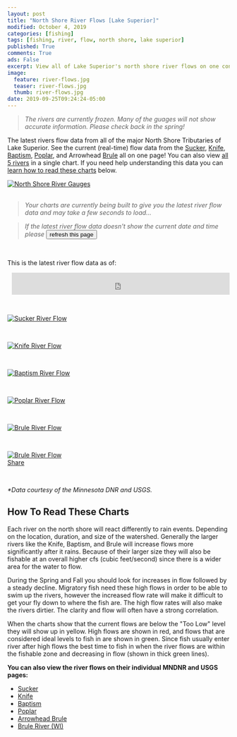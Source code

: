 ```yaml
---
layout: post
title: "North Shore River Flows [Lake Superior]"
modified: October 4, 2019
categories: [fishing]
tags: [fishing, river, flow, north shore, lake superior]
published: True
comments: True
ads: False
excerpt: View all of Lake Superior's north shore river flows on one convenient page.
image:
  feature: river-flows.jpg
  teaser: river-flows.jpg
  thumb: river-flows.jpg
date: 2019-09-25T09:24:24-05:00
---
```


> *The rivers are currently frozen. Many of the guages will not show accurate information. Please check back in the spring!*

The latest rivers flow data from all of the major North Shore Tributaries of Lake Superior. See the current (real-time) flow data from the <a href="#sucker">Sucker</a>, <a href="#knife">Knife</a>, <a href="#baptism">Baptism</a>, <a href="#poplar">Poplar</a>,
and Arrowhead <a href="#brule">Brule</a> all on one page! You can also view <a href="#allrivers">all 5 rivers</a> in a single chart. If you need help understanding this data you can <a href="#helper">learn how to read these charts</a> below.
<!-- There's also a bonus <a href="#brule_wi">Brule River (WI) Gauge</a>. -->


<div id="guages"><a href="https://docs.google.com/spreadsheets/d/e/2PACX-1vStYj7yG2i4QgGB0nEUAEl3MPCuHT8_lIRENw7JNwaiYolPk8NnnPlSqI1DTp1Tc3JRwiuP1M_ZBwDN/pubchart?oid=857837653&format=image" target="_blank"><img alt="North Shore River Gauges" title="North Shore River Gauges"
      src="https://docs.google.com/spreadsheets/d/e/2PACX-1vStYj7yG2i4QgGB0nEUAEl3MPCuHT8_lIRENw7JNwaiYolPk8NnnPlSqI1DTp1Tc3JRwiuP1M_ZBwDN/pubchart?oid=857837653&format=image"></a></div>
&nbsp;

> *Your charts are currently being built to give you the latest river flow data and may take a few seconds to load...*

> *If the latest river flow data doesn't show the current date and time please* <button class="btn btn-inline" value="refresh" onClick="window.location.reload();">refresh this page</button>

&nbsp;

This is the latest river flow data as of:
<div style="margin-left:10px;"><iframe width="100%" height="50" seamless frameborder="0" scrolling="no" src="https://docs.google.com/spreadsheets/d/e/2PACX-1vStYj7yG2i4QgGB0nEUAEl3MPCuHT8_lIRENw7JNwaiYolPk8NnnPlSqI1DTp1Tc3JRwiuP1M_ZBwDN/pubchart?oid=297756827&amp;format=interactive"></iframe></div>

&nbsp;

<div id="sucker"><a href="https://docs.google.com/spreadsheets/d/e/2PACX-1vStYj7yG2i4QgGB0nEUAEl3MPCuHT8_lIRENw7JNwaiYolPk8NnnPlSqI1DTp1Tc3JRwiuP1M_ZBwDN/pubchart?oid=1326584214&format=image" target="_blank"><img alt="Sucker River Flow" title="Sucker River Flow"
      src="https://docs.google.com/spreadsheets/d/e/2PACX-1vStYj7yG2i4QgGB0nEUAEl3MPCuHT8_lIRENw7JNwaiYolPk8NnnPlSqI1DTp1Tc3JRwiuP1M_ZBwDN/pubchart?oid=1326584214&format=image"></a></div>

<!-- <div class="center">
<div class="fb-share-button facebook" data-href="http://www.js-outdoors.com{{ page.url | replace:'index.html','' | prepend: site.url }}" data-layout="button_count" data-size="large" data-mobile-iframe="true"><a target="_blank" href="http://www.js-outdoors.com{{ page.url | replace:'index.html','' | prepend: site.url }}" class="fb-xfbml-parse-ignore">Share</a></div></div> -->

&nbsp;


<div id="knife"><a href="https://docs.google.com/spreadsheets/d/e/2PACX-1vStYj7yG2i4QgGB0nEUAEl3MPCuHT8_lIRENw7JNwaiYolPk8NnnPlSqI1DTp1Tc3JRwiuP1M_ZBwDN/pubchart?oid=1998086093&format=image" target="_blank"><img alt="Knife River Flow" title="Knife River Flow"
      src="https://docs.google.com/spreadsheets/d/e/2PACX-1vStYj7yG2i4QgGB0nEUAEl3MPCuHT8_lIRENw7JNwaiYolPk8NnnPlSqI1DTp1Tc3JRwiuP1M_ZBwDN/pubchart?oid=1998086093&format=image"></a></div>

<!-- <div class="center">
<div class="fb-share-button facebook" data-href="http://www.js-outdoors.com{{ page.url | replace:'index.html','' | prepend: site.url }}" data-layout="button_count" data-size="large" data-mobile-iframe="true"><a target="_blank" href="http://www.js-outdoors.com{{ page.url | replace:'index.html','' | prepend: site.url }}" class="fb-xfbml-parse-ignore">Share</a></div></div> -->

&nbsp;


<div id="baptism"><a href="https://docs.google.com/spreadsheets/d/e/2PACX-1vStYj7yG2i4QgGB0nEUAEl3MPCuHT8_lIRENw7JNwaiYolPk8NnnPlSqI1DTp1Tc3JRwiuP1M_ZBwDN/pubchart?oid=136983860&format=image" target="_blank"><img alt="Baptism River Flow" title="Baptism River Flow"
      src="https://docs.google.com/spreadsheets/d/e/2PACX-1vStYj7yG2i4QgGB0nEUAEl3MPCuHT8_lIRENw7JNwaiYolPk8NnnPlSqI1DTp1Tc3JRwiuP1M_ZBwDN/pubchart?oid=136983860&format=image"></a></div>

<!-- <div class="center">
<div class="fb-share-button facebook" data-href="http://www.js-outdoors.com{{ page.url | replace:'index.html','' | prepend: site.url }}" data-layout="button_count" data-size="large" data-mobile-iframe="true"><a target="_blank" href="http://www.js-outdoors.com{{ page.url | replace:'index.html','' | prepend: site.url }}" class="fb-xfbml-parse-ignore">Share</a></div></div> -->

&nbsp;


<div id="poplar"><a href="https://docs.google.com/spreadsheets/d/e/2PACX-1vStYj7yG2i4QgGB0nEUAEl3MPCuHT8_lIRENw7JNwaiYolPk8NnnPlSqI1DTp1Tc3JRwiuP1M_ZBwDN/pubchart?oid=1603000376&format=image" target="_blank"><img alt="Poplar River Flow" title="Poplar River Flow"
      src="https://docs.google.com/spreadsheets/d/e/2PACX-1vStYj7yG2i4QgGB0nEUAEl3MPCuHT8_lIRENw7JNwaiYolPk8NnnPlSqI1DTp1Tc3JRwiuP1M_ZBwDN/pubchart?oid=1603000376&format=image"></a></div>

<!-- <div class="center">
<div class="fb-share-button facebook" data-href="http://www.js-outdoors.com{{ page.url | replace:'index.html','' | prepend: site.url }}" data-layout="button_count" data-size="large" data-mobile-iframe="true"><a target="_blank" href="http://www.js-outdoors.com{{ page.url | replace:'index.html','' | prepend: site.url }}" class="fb-xfbml-parse-ignore">Share</a></div></div> -->

&nbsp;


<div id="brule"><a href="https://docs.google.com/spreadsheets/d/e/2PACX-1vStYj7yG2i4QgGB0nEUAEl3MPCuHT8_lIRENw7JNwaiYolPk8NnnPlSqI1DTp1Tc3JRwiuP1M_ZBwDN/pubchart?oid=1279306132&format=image" target="_blank"><img alt="Brule River Flow" title="Brule River Flow"
      src="https://docs.google.com/spreadsheets/d/e/2PACX-1vStYj7yG2i4QgGB0nEUAEl3MPCuHT8_lIRENw7JNwaiYolPk8NnnPlSqI1DTp1Tc3JRwiuP1M_ZBwDN/pubchart?oid=1279306132&format=image"></a></div>

<!-- <div class="center">
<div class="fb-share-button facebook" data-href="http://www.js-outdoors.com{{ page.url | replace:'index.html','' | prepend: site.url }}" data-layout="button_count" data-size="large" data-mobile-iframe="true"><a target="_blank" href="http://www.js-outdoors.com{{ page.url | replace:'index.html','' | prepend: site.url }}" class="fb-xfbml-parse-ignore">Share</a></div></div> -->

&nbsp;


<div id="allrivers"><a href="https://docs.google.com/spreadsheets/d/e/2PACX-1vStYj7yG2i4QgGB0nEUAEl3MPCuHT8_lIRENw7JNwaiYolPk8NnnPlSqI1DTp1Tc3JRwiuP1M_ZBwDN/pubchart?oid=1550745161&format=image" target="_blank"><img alt="Brule River Flow" title="Brule River Flow"
      src="https://docs.google.com/spreadsheets/d/e/2PACX-1vStYj7yG2i4QgGB0nEUAEl3MPCuHT8_lIRENw7JNwaiYolPk8NnnPlSqI1DTp1Tc3JRwiuP1M_ZBwDN/pubchart?oid=1550745161&format=image"></a></div>

<div class="center">
  <div class="fb-share-button facebook" data-href="http://www.js-outdoors.com{{ page.url | replace:'index.html','' | prepend: site.url }}" data-layout="button_count" data-size="large" data-mobile-iframe="true"><a target="_blank" href="http://www.js-outdoors.com{{ page.url | replace:'index.html','' | prepend: site.url }}"
      class="fb-xfbml-parse-ignore">Share</a></div>
</div>

&nbsp;

<!-- <div class="center">

<h3 id="current">Current River Flow</h3>
<a title="View Larger" href="https://docs.google.com/spreadsheets/d/e/2PACX-1vStYj7yG2i4QgGB0nEUAEl3MPCuHT8_lIRENw7JNwaiYolPk8NnnPlSqI1DTp1Tc3JRwiuP1M_ZBwDN/pubchart?oid=1177630605&format=image" target="_blank"><img src="https://docs.google.com/spreadsheets/d/e/2PACX-1vStYj7yG2i4QgGB0nEUAEl3MPCuHT8_lIRENw7JNwaiYolPk8NnnPlSqI1DTp1Tc3JRwiuP1M_ZBwDN/pubchart?oid=1177630605&format=image"></a>
<img src="/images/river-flow-labels.png">

<a class="btn-accent space" href="https://docs.google.com/spreadsheets/d/e/2PACX-1vStYj7yG2i4QgGB0nEUAEl3MPCuHT8_lIRENw7JNwaiYolPk8NnnPlSqI1DTp1Tc3JRwiuP1M_ZBwDN/pubchart?oid=1177630605&format=interactive" target="_blank">View Interactive Chart</a>

<h3 id="recent">Recent River Flow</h3>
<a title="View Larger" href="https://docs.google.com/spreadsheets/d/e/2PACX-1vStYj7yG2i4QgGB0nEUAEl3MPCuHT8_lIRENw7JNwaiYolPk8NnnPlSqI1DTp1Tc3JRwiuP1M_ZBwDN/pubchart?oid=1423582771&format=image" target="_blank"><img src="https://docs.google.com/spreadsheets/d/e/2PACX-1vStYj7yG2i4QgGB0nEUAEl3MPCuHT8_lIRENw7JNwaiYolPk8NnnPlSqI1DTp1Tc3JRwiuP1M_ZBwDN/pubchart?oid=1423582771&format=image"></a>
<img src="/images/river-flow-labels.png">

<a class="btn-accent space" href="https://docs.google.com/spreadsheets/d/e/2PACX-1vStYj7yG2i4QgGB0nEUAEl3MPCuHT8_lIRENw7JNwaiYolPk8NnnPlSqI1DTp1Tc3JRwiuP1M_ZBwDN/pubchart?oid=1423582771&format=interactive" target="_blank">View Interactive Chart</a>

<h3 id="extended">Extended River Flow</h3>
<a title="View Larger" href="https://docs.google.com/spreadsheets/d/e/2PACX-1vStYj7yG2i4QgGB0nEUAEl3MPCuHT8_lIRENw7JNwaiYolPk8NnnPlSqI1DTp1Tc3JRwiuP1M_ZBwDN/pubchart?oid=1663666658&format=image" target="_blank"><img src="https://docs.google.com/spreadsheets/d/e/2PACX-1vStYj7yG2i4QgGB0nEUAEl3MPCuHT8_lIRENw7JNwaiYolPk8NnnPlSqI1DTp1Tc3JRwiuP1M_ZBwDN/pubchart?oid=1663666658&format=image"></a>
<img src="/images/river-flow-labels.png">

<a class="btn-accent space" href="https://docs.google.com/spreadsheets/d/e/2PACX-1vStYj7yG2i4QgGB0nEUAEl3MPCuHT8_lIRENw7JNwaiYolPk8NnnPlSqI1DTp1Tc3JRwiuP1M_ZBwDN/pubchart?oid=1663666658&format=interactive" target="_blank">View Interactive Chart</a>

</div> -->

<i>*Data courtesy of the Minnesota DNR and USGS.</i>

<h2 id="helper">How To Read These Charts</h2>
Each river on the north shore will react differently to rain events. Depending on the location, duration, and size of the watershed. Generally the larger rivers like the Knife, Baptism, and Brule will increase flows more significantly after it
rains. Because of their larger size they will also be fishable at an overall higher cfs (cubic feet/second) since there is a wider area for the water to flow.

During the Spring and Fall you should look for increases in flow followed by a steady decline. Migratory fish need these high flows in order to be able to swim up the rivers, however the increased flow rate will make it difficult to get your fly
down to where the fish are. The high flow rates will also make the rivers dirtier. The clarity and flow will often have a strong correlation.

When the charts show that the current flows are below the "Too Low" level they will show up in yellow. High flows are shown in red, and flows that are considered ideal levels to fish in are shown in green. Since fish usually enter river after high
flows the best time to fish in when the river flows are within the fishable zone and decreasing in flow (shown in thick green lines).

**You can also view the river flows on their individual MNDNR and USGS pages:**

<ul>
  <li><a target="_blank" title="MNDNR Current Conditions Page" href="https://www.dnr.state.mn.us/waters/csg/site_report.html?mode=get_site_report&site=02031002">Sucker</a></li>
  <li><a target="_blank" title="USGS Current Conditions Page" href="https://waterdata.usgs.gov/mn/nwis/uv?04015330">Knife</a></li>
  <li><a target="_blank" title="MNDNR Current Conditions Page" href="https://www.dnr.state.mn.us/waters/csg/site_report.html?mode=get_site_report&site=01092001">Baptism</a></li>
  <li><a target="_blank" title="MNDNR Current Conditions Page" href="https://www.dnr.state.mn.us/waters/csg/site_report.html?mode=get_site_report&site=01063003">Poplar</a></li>
  <li><a target="_blank" title="MNDNR Current Conditions Page" href="https://www.dnr.state.mn.us/waters/csg/site_report.html?mode=get_site_report&site=01022001">Arrowhead Brule</a></li>
  <li><a target="_blank" title="USGS Current Conditions Page" href="https://waterdata.usgs.gov/usa/nwis/uv?site_no=04025500">Brule River (WI)</a></li>
</ul>

<!-- ## Brule River (WI) Gauge
<div class="center" id="brule_wi"><a href="https://docs.google.com/spreadsheets/d/e/2PACX-1vRrvPCMTJcwkLUiIHZwECJLpoUv1rY4FzQIPARkBoWXhfAhi_1a7rC0yHCLdsRz_vB8E2RTjALyBRKU/pubchart?oid=663473294&format=image" target="_blank"><img alt="North Shore River Gauges"
      title="North Shore River Gauges" src="https://docs.google.com/spreadsheets/d/e/2PACX-1vRrvPCMTJcwkLUiIHZwECJLpoUv1rY4FzQIPARkBoWXhfAhi_1a7rC0yHCLdsRz_vB8E2RTjALyBRKU/pubchart?oid=663473294&format=image"></a></div> -->
